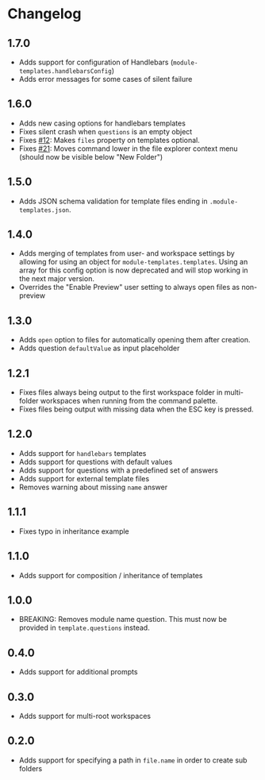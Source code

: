 # Changelog

## 1.7.0

- Adds support for configuration of Handlebars (`module-templates.handlebarsConfig`)
- Adds error messages for some cases of silent failure

## 1.6.0

- Adds new casing options for handlebars templates
- Fixes silent crash when `questions` is an empty object
- Fixes [#12](https://github.com/asbjornh/vscode-module-templates/issues/12): Makes `files` property on templates optional.
- Fixes [#21](https://github.com/asbjornh/vscode-module-templates/issues/21): Moves command lower in the file explorer context menu (should now be visible below "New Folder")

## 1.5.0

- Adds JSON schema validation for template files ending in `.module-templates.json`.

## 1.4.0

- Adds merging of templates from user- and workspace settings by allowing for using an object for `module-templates.templates`. Using an array for this config option is now deprecated and will stop working in the next major version.
- Overrides the "Enable Preview" user setting to always open files as non-preview

## 1.3.0

- Adds `open` option to files for automatically opening them after creation.
- Adds question `defaultValue` as input placeholder

## 1.2.1

- Fixes files always being output to the first workspace folder in multi-folder workspaces when running from the command palette.
- Fixes files being output with missing data when the ESC key is pressed.

## 1.2.0

- Adds support for `handlebars` templates
- Adds support for questions with default values
- Adds support for questions with a predefined set of answers
- Adds support for external template files
- Removes warning about missing `name` answer

## 1.1.1

- Fixes typo in inheritance example

## 1.1.0

- Adds support for composition / inheritance of templates

## 1.0.0

- BREAKING: Removes module name question. This must now be provided in `template.questions` instead.

## 0.4.0

- Adds support for additional prompts

## 0.3.0

- Adds support for multi-root workspaces

## 0.2.0

- Adds support for specifying a path in `file.name` in order to create sub folders
